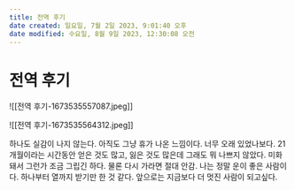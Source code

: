 ```yaml
---
title: 전역 후기
date created: 일요일, 7월 2일 2023, 9:01:40 오후
date modified: 수요일, 8월 9일 2023, 12:30:08 오전
---
```

# 전역 후기

![[전역 후기-1673535557087.jpeg]]

![[전역 후기-1673535564312.jpeg]]

하나도 실감이 나지 않는다. 아직도 그냥 휴가 나온 느낌이다. 너무 오래 있었나보다. 21개월이라는 시간동안 얻은 것도 많고, 잃은 것도 많은데 그래도 뭐 나쁘지 않았다. 미화돼서 그런가 조금 그립긴 하다. 물론 다시 가라면 절대 안감. 
나는 정말 운이 좋은 사람이다. 하나부터 열까지 받기만 한 것 같다. 앞으로는 지금보다 더 멋진 사람이 되고싶다. 